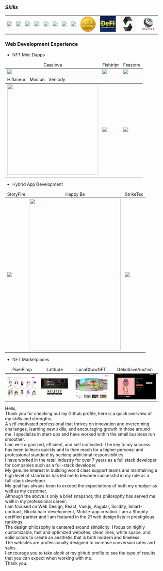 
### **_Skills_**
<table>
  <tr>
      <td><img src="https://cdn.iconscout.com/icon/free/png-128/react-1175109.png" width="200"></td>
      <td><img src="https://www.kindpng.com/picc/m/765-7652239_react-native-svg-logo-hd-png-download.png" width="200"></td>
      <td><img src="https://www.logodesignlove.com/wp-content/uploads/2010/03/next-logo-paul-rand-1.jpg" width="200"></td>
      <td><img src="https://cdn.iconscout.com/icon/free/png-128/vue-282497.png" width="200"></td>
      <td><img src="https://cdn.iconscout.com/icon/free/png-128/node-1174925.png" width="200"></td>
      <td><img src="https://i.ytimg.com/vi/N3AEAC7wZdo/maxresdefault.jpg" width="200"></td>
      <td><img src="https://www.pngfind.com/pngs/m/452-4521456_scss-logo-hd-png-download.png" width="200"></td>
      <td><img src="https://spng.subpng.com/20180526/okf/kisspng-ethereum-t-shirt-cryptocurrency-bitcoin-blockchain-5b090829a2c4d9.1765357715273185696667.jpg" width="200"></td>
      <td><img src="https://github.com/kroim/profile/blob/master/icons/icon_nft.png?raw=true" width="200"></td>
      <td><img src="https://github.com/kroim/profile/blob/master/icons/icon_defi.png?raw=true" width="200"></td>
      <td><img src="https://github.com/kroim/profile/blob/master/icons/icon_solidity.png?raw=true" width="200"></td>
      <td><img src="https://github.com/kroim/profile/blob/master/icons/icon_truffle.png?raw=true" width="200"></td>      
  </tr>  
</table>

### Web Development Experience
- NFT Mint Dapps
<table>
    <thead align="center">
        <tr>
            <td>Casalova</td>           
            <td>Fishtripr</td>           
            <td>Fsastore</td>
        </tr>
    </thead>
    <tr>
        <td>
            <a href="https://www.f6s.com/casalova">
                <img src="https://flex.f6s.com/content-resource/media/463849.jpg" width="300">
            </a>
        </td>
        <td>
            <a href="https://www.fishtripr.com/">
                <img src="https://v.fastcdn.co/u/19d50400/20614816-0-AdobeStock-2588979.jpeg" width="300">
            </a>
        </td> 
        <td>
            <a href="https://fsastore.com/">
                <img src="https://edge.disstg.commercecloud.salesforce.com/dw/image/v2/BFKW_STG/on/demandware.static/-/Library-Sites-fsaStoreLibrary/default/v6ca977b808a5a1ce8d5929d87e1c799a17d0f261/images/Campaigns/2022-03-mar-grace-period-phase3/homepage-hero-phase3hero-graceperiod-hp-fsa-2xs.jpg" width="300">
            </a>
        </td>               
    </tr>
    <thead align="center">
        <tr style="display: flex">
            <td>Hiflaneur</td>
            <td>Mociun</td>
            <td>Seniorly</td>
        </tr>
    </thead>
    <tr>
        <td>
            <a href="https://www.hiflaneur.com/" target="_blank">
                <img src="https://cdn.shopify.com/s/files/1/0999/0662/products/2018_10_19_FLANEUR_1378_540x.jpg?v=1637635013" width="300" height="300">
            </a>
        </td>
        <td>
            <a href="https://mociun.com/" target="_blank">
                <img src="https://cdn.shopify.com/s/files/1/0075/5004/2175/files/Mociun_HomePage_Full_300x.jpg?v=1643389545" width="300" >
            </a>
        </td>
        <td>
            <a href="https://www.seniorly.com/" target="_blank">
                <img src="https://d354o3y6yz93dt.cloudfront.net/images/1080x1080/react-assets/home/bottom-banner.jpg" width="300">
            </a>
        </td>                       
    </tr>   
</table>

- Hybrid App Development
<table>
    <thead align="center">
        <tr>
            <td>StoryFire</td>
            <td>Happy Be</td>
            <td>StrikeTec</td>
        </tr>
    </thead>
    <tr>
        <td>
            <a href="https://play.google.com/store/apps/details?id=com.storyfire.storyfire&hl=en_US&gl=US">
                <img src="https://play-lh.googleusercontent.com/5Lmq7EcKhNGHUptLtziAy4G8qgXGRuC8AdQhp8ycJGmSY9XMDxf3siAPCCl2RihysLg=w1440-h620-rw" width="300">
            </a>
        </td>          
        <td>
            <a href="https://play.google.com/store/apps/details?id=com.eikard.version">
                <img src="https://play-lh.googleusercontent.com/0yofnveljsXLosh_ZOX8dX1Iy0y1Rk2ehbcOhv0CEEF-MdVNVds1yCy9lQzXQXbxP10=w1440-h620-rw" width="300" height="500">
            </a>
        </td>   
        <td>
            <a href="https://play.google.com/store/apps/details?id=com.striketec.mobile">
                <img src="https://play-lh.googleusercontent.com/B2gWGxF3dfoklxTLtrwF30yuU8fuHS1vCJ4puthl8wguNCMQva85AloZZ8YcVdyRqw=w1440-h620-rw" width="300">
            </a>
        </td> 
    </tr>  
</table>

- NFT Marketplaces
<table>
    <thead align="center">
        <tr>
            <td>PixelPimp</td>
            <td>Latitude</td>
            <td>LunaChowNFT</td>
            <td>GekoSaveAuction</td>
        </tr>
    </thead>
    <tr>
        <td>
            <a href="https://nft.pixelpimp.io/">
                <img src="https://github.com/kroim/profile/blob/master/projects/nftmania.png?raw=true" width="200">
            </a>
        </td>        
        <td>
            <a href="https://latitud.art/">
                <img src="https://github.com/kroim/profile/blob/master/projects/latitud.png?raw=true" width="200">
            </a>
        </td> 
        <td>
            <a href="https://lunachownft.com/">
                <img src="https://github.com/kroim/profile/blob/master/projects/LunachowNFT.png?raw=true" width="200">
            </a>
        </td> 
        <td>
            <a href="https://gekosave.io/marketplace">
                <img src="https://github.com/kroim/profile/blob/master/projects/GekoSave1.png?raw=true" width="200">
            </a>
        </td>     
    </tr>
</table>



Hello,<br />
Thank you for checking out my Github profile, here is a quick overview of my skills and strengths.<br />
A self-motivated professional that thrives on innovation and overcoming challenges, learning new skills, and encouraging growth in those around me. 
I specialize in start-ups and have worked within the small business run smoother.
<br />I am well organized, efficient, and self motivated. The key to my success has been to learn quickly and to then reach for a higher personal and professional standard by seeking additional responsibilities.<br />
I have worked in the retail industry for over 7 years as a full stack developer for companies such as a full-stack developer.<br />
My genuine interest in building world class support teams and maintaining a high level of standards has led me to become successful in my role as a full-stack developer.<br />
My goal has always been to exceed the expectations of both my emplyer as well as my customer.<br />
Although the above is only a brief snapshot, this philosophy has served me welll in my professional career.<br />
I am focused on Web Design, React, Vue.js, Angular, Solidity, Smart-contract, Blockchain-development, Mobile-app creation. I am a Shopify certified partner and I am featured in the 21 web design lists in prestigiious rankings.<br />
The design philosophy is centered around simplicity. I focus on highly customizable, fast and optimized websites, clean lines, white space, and solid colors to create an aesthetic that is both modern and timeless.<br />
The websites are professionally designed to increase conversion rates and sales.<br />
I encourage you to take alook at my github profile to see the type of results that you can expect when working with me.<br />
Thank you.
